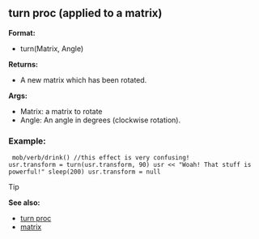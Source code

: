 ## turn proc (applied to a matrix)

**Format:**
+   turn(Matrix, Angle)
<!-- -->
**Returns:**
+   A new matrix which has been rotated.
<!-- -->
**Args:**
+   Matrix: a matrix to rotate
+   Angle: An angle in degrees (clockwise rotation).
### Example:

``` dm
 mob/verb/drink() //this effect is very confusing!
usr.transform = turn(usr.transform, 90) usr << "Woah! That stuff is
powerful!" sleep(200) usr.transform = null 
```


> [!TIP] 
> **See also:**
> +   [turn proc](/ref/proc/turn.md) 
> +   [matrix](/ref/matrix.md) <!-- -->